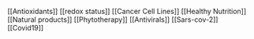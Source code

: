 [[Antioxidants]]
[[redox status]]
[[Cancer Cell Lines]]
[[Healthy Nutrition]]
[[Natural products]]
[[Phytotherapy]]
[[Antivirals]]
[[Sars-cov-2]]
[[Covid19]]
